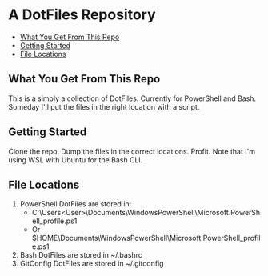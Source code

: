 # A DotFiles Repository

* [What You Get From This Repo](#what-you-get-from-this-repo)
* [Getting Started](#getting-started)
* [File Locations](#file-locations)
## What You Get From This Repo

This is a simply a collection of DotFiles. Currently for PowerShell and Bash. Someday I'll put the files in the right location with a script.

## Getting Started

Clone the repo. Dump the files in the correct locations. Profit.
Note that I'm using WSL with Ubuntu for the Bash CLI.

## File Locations

1. PowerShell DotFiles are stored in:
    * C:\Users\<User>\Documents\WindowsPowerShell\Microsoft.PowerShell_profile.ps1
    * Or $HOME\Documents\WindowsPowerShell\Microsoft.PowerShell_profile.ps1
1. Bash DotFiles are stored in ~/.bashrc
1. GitConfig DotFiles are stored in ~/.gitconfig